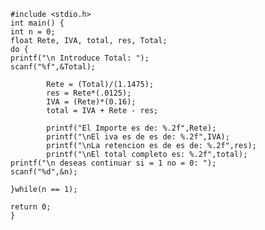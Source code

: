 	
	#include <stdio.h>
	int main() {
	int n = 0;
	float Rete, IVA, total, res, Total;
	do {
	printf("\n Introduce Total: ");
	scanf("%f",&Total);
	        
			Rete = (Total)/(1.1475);
			res = Rete*(.0125);
			IVA = (Rete)*(0.16);
			total = IVA + Rete - res;
	        
	        printf("El Importe es de: %.2f",Rete);
	        printf("\nEl iva es de es de: %.2f",IVA);
	        printf("\nLa retencion es de es de: %.2f",res);
	        printf("\nEl total completo es: %.2f",total);
	printf("\n deseas continuar si = 1 no = 0: ");
	scanf("%d",&n);
	
	}while(n == 1);
	
	return 0;
	}
